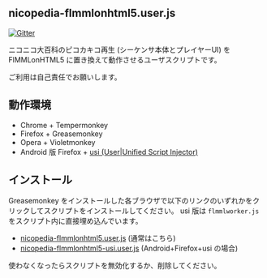 ## nicopedia-flmmlonhtml5.user.js

[![Gitter](https://badges.gitter.im/Join%20Chat.svg)](https://gitter.im/kosh04/FlMMLonHTML5?utm_source=badge&utm_medium=badge&utm_campaign=pr-badge)

ニコニコ大百科のピコカキコ再生 (シーケンサ本体とプレイヤーUI) を
FlMMLonHTML5 に置き換えて動作させるユーザスクリプトです。

ご利用は自己責任でお願いします。

## 動作環境

- Chrome + Tempermonkey
- Firefox + Greasemonkey
- Opera + Violetmonkey
- Android 版 Firefox + [usi (User|Unified Script Injector)](https://addons.mozilla.org/en-us/android/addon/userunified-script-injector/)

## インストール

Greasemonkey をインストールした各ブラウザで以下のリンクのいずれかをクリックしてスクリプトをインストールしてください。
usi 版は `flmmlworker.js` をスクリプト内に直接埋め込んでいます。

- [nicopedia-flmmlonhtml5.user.js](https://github.com/kosh04/FlMMLonHTML5/raw/feature-userscript/userscript/nicopedia-flmmlonhtml5.user.js) (通常はこちら)
- [nicopedia-flmmlonhtml5-usi.user.js](https://github.com/kosh04/FlMMLonHTML5/raw/feature-userscript/userscript/nicopedia-flmmlonhtml5-usi.user.js) (Android+Firefox+usi の場合)

使わなくなったらスクリプトを無効化するか、削除してください。

